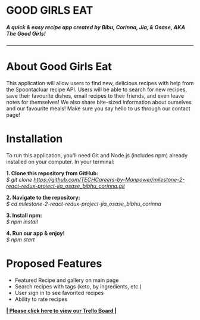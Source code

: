 # **GOOD GIRLS EAT**
##### *A quick & easy recipe app created by Bibu, Corinna, Jia, & Osase, AKA The Good Girls!*
**** 

# About Good Girls Eat
This application will allow users to find new, delicious recipes with help from the Spoontacluar recipe API. Users will be able to search for new recipes, save their favourite dishes,  email recipes to their friends, and even leave notes for themselves! We also share  bite-sized information about ourselves and our favourite meals! Make sure you say hello to us through our contact page!
 

# Installation  
To run this application, you'll need Git and Node.js (includes npm) already installed on your computer. In your terminal:

**1. Clone this repository from GitHub:**
\
*$ git clone https://github.com/TECHCareers-by-Manpower/milestone-2-react-redux-project-jia_osase_bibhu_corinna.git*

**2. Navigate to the repository:**
\
*$ cd milestone-2-react-redux-project-jia_osase_bibhu_corinna*

**3. Install npm:**
\
*$ npm install*

**4. Run our app & enjoy!**
\
*$ npm start*



# Proposed Features

 - Featured Recipe and gallery on main page 
 - Search recipes with tags (keto, by ingredients, etc.)
 - User sign in to see favorited recipes 
 - Ability to rate recipes


**[| Please click here to view our Trello Board |](https://trello.com/invite/b/h0gFk4MN/06c782d5896e584347c81c1ecbb3b0cf/our-recipe-app)**
